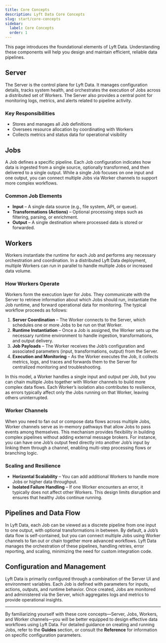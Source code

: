 ```yaml
---
title: Core Concepts
description: Lyft Data Core Concepts
slug: start/core-concepts
sidebar:
  label: Core Concepts
  order: 1
---
```


This page introduces the foundational elements of Lyft Data. Understanding these components will help you design and maintain efficient, reliable data pipelines.

## Server

The Server is the control plane for Lyft Data. It manages configuration details, tracks system health, and orchestrates the execution of Jobs across a distributed set of Workers. The Server also provides a central point for monitoring logs, metrics, and alerts related to pipeline activity.

### Key Responsibilities

- Stores and manages all Job definitions
- Oversees resource allocation by coordinating with Workers
- Collects metrics and status data for operational visibility

## Jobs

A Job defines a specific pipeline. Each Job configuration indicates how data is ingested from a single source, optionally transformed, and then delivered to a single output. While a single Job focuses on one input and one output, you can connect multiple Jobs via Worker channels to support more complex workflows.

### Common Job Elements

- **Input** – A single data source (e.g., file system, API, or queue).
- **Transformations (Actions)** – Optional processing steps such as filtering, parsing, or enrichment.
- **Output** – A single destination where processed data is stored or forwarded.

## Workers

Workers instantiate the runtime for each Job and performs any necessary orchestration and coordination. In a distributed Lyft Data deployment, multiple Workers can run in parallel to handle multiple Jobs or increased data volume.

### How Workers Operate

Workers form the execution layer for Jobs. They communicate with the Server to retrieve information about which Jobs should run, instantiate the Job runtime, and forward operational data for monitoring. The typical workflow proceeds as follows:

1. **Server Coordination** – The Worker connects to the Server, which schedules one or more Jobs to be run on that Worker.
2. **Runtime Instantiation** – Once a Job is assigned, the Worker sets up the necessary runtime environment to handle ingestion, transformations, and output delivery.
3. **Job Payloads** – The Worker receives the Job’s configuration and associated parameters (input, transformations, output) from the Server.
4. **Execution and Monitoring** – As the Worker executes the Job, it collects metrics, logs, and traces and forwards them to the Server for centralized monitoring and troubleshooting.

In this model, a Worker handles a single input and output per Job, but you can chain multiple Jobs together with Worker channels to build more complex data flows. Each Worker’s isolation also contributes to resilience, as errors typically affect only the Jobs running on that Worker, leaving others uninterrupted.
### Worker Channels

When you need to fan out or compose data flows across multiple Jobs, Worker channels serve as in-memory pathways that allow Jobs to pass events among themselves. This mechanism provides flexibility in building complex pipelines without adding external message brokers. For instance, you can have one Job’s output feed directly into another Job’s input by linking them through a channel, enabling multi-step processing flows or branching logic.

### Scaling and Resilience

- **Horizontal Scalability** – You can add additional Workers to handle more Jobs or higher data throughput.
- **Isolated Failure Handling** – If one Worker encounters an error, it typically does not affect other Workers. This design limits disruption and ensures that healthy Jobs continue running.

## Pipelines and Data Flow

In Lyft Data, each Job can be viewed as a discrete pipeline from one input to one output, with optional transformations in between. By default, a Job’s data flow is self-contained, but you can connect multiple Jobs using Worker channels to fan out or chain together more advanced workflows. Lyft Data manages the orchestration of these pipelines, handling retries, error reporting, and scaling, minimizing the need for custom integration code.

## Configuration and Management

Lyft Data is primarily configured through a combination of the Server UI and environment variables. Each Job is defined with parameters for inputs, actions, outputs, and runtime behavior. Once created, Jobs are monitored and administered via the Server, which aggregates logs and metrics to provide operational insights.

---

By familiarizing yourself with these core concepts—Server, Jobs, Workers, and Worker channels—you will be better equipped to design effective data workflows using Lyft Data. For detailed guidance on creating and running Jobs, refer to the **Guides** section, or consult the **Reference** for information on specific configuration parameters.